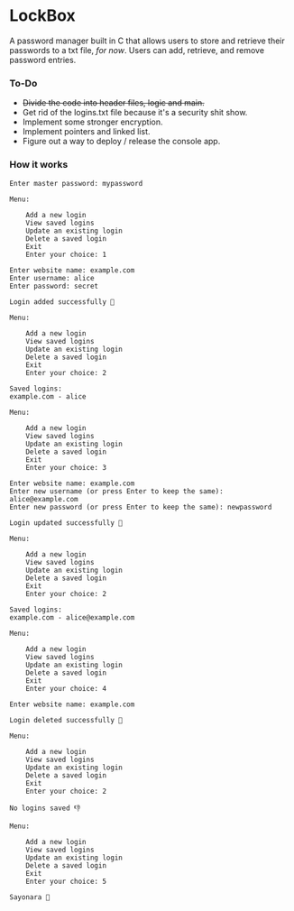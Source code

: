 # LockBox

A password manager built in C that allows users to store and retrieve their passwords to a txt file, *for now*. Users can add, retrieve, and remove password entries.

### To-Do

- ~~Divide the code into header files, logic and main.~~
- Get rid of the logins.txt file because it's a security shit show.
- Implement some stronger encryption.
- Implement pointers and linked list.
- Figure out a way to deploy / release the console app.

### How it works

```
Enter master password: mypassword

Menu:

    Add a new login
    View saved logins
    Update an existing login
    Delete a saved login
    Exit
    Enter your choice: 1

Enter website name: example.com
Enter username: alice
Enter password: secret

Login added successfully 🤙

Menu:

    Add a new login
    View saved logins
    Update an existing login
    Delete a saved login
    Exit
    Enter your choice: 2

Saved logins:
example.com - alice

Menu:

    Add a new login
    View saved logins
    Update an existing login
    Delete a saved login
    Exit
    Enter your choice: 3

Enter website name: example.com
Enter new username (or press Enter to keep the same): alice@example.com
Enter new password (or press Enter to keep the same): newpassword

Login updated successfully 🤙

Menu:

    Add a new login
    View saved logins
    Update an existing login
    Delete a saved login
    Exit
    Enter your choice: 2

Saved logins:
example.com - alice@example.com

Menu:

    Add a new login
    View saved logins
    Update an existing login
    Delete a saved login
    Exit
    Enter your choice: 4

Enter website name: example.com

Login deleted successfully 🤙

Menu:

    Add a new login
    View saved logins
    Update an existing login
    Delete a saved login
    Exit
    Enter your choice: 2

No logins saved 👎

Menu:

    Add a new login
    View saved logins
    Update an existing login
    Delete a saved login
    Exit
    Enter your choice: 5

Sayonara 👋
```
